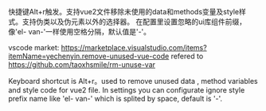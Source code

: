 快捷键Alt+r触发。支持vue2文件移除未使用的data和methods变量及style样式。支持伪类以及伪元素以外的选择器。
在配置里设置忽略的ui库组件前缀，像'el- van-'一样使用空格分隔，默认值是'-'。

vscode market: https://marketplace.visualstudio.com/items?itemName=yechenyin.remove-unused-vue-code
refered to https://github.com/taoxhsmile/rm-unuse-var

Keyboard shortcut is Alt+r。used to remove unused data , method variables and style code for vue2 file.
In settings you can configurate ignore style prefix name like 'el- van-' which is splited by space, default is '-'.